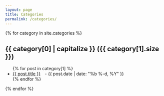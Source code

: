 ```yaml
---
layout: page
title: Categories
permalink: /categories/
---
```


<div class="post-list">
  {% for category in site.categories %}
    <h2 id="{{ category[0] | slugify }}">{{ category[0] | capitalize }} ({{ category[1].size }})</h2>
    <ul>
      {% for post in category[1] %}
        <li>
          <a href="{{ post.url | relative_url }}">{{ post.title }}</a>
          <span class="post-meta" style="margin-left: 10px;"> - {{ post.date | date: "%b %-d, %Y" }}</span>
        </li>
      {% endfor %}
    </ul>
  {% endfor %}
</div>

